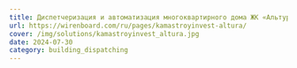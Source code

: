 ```yaml
---
title: Диспетчеризация и автоматизация многоквартирного дома ЖК «Альтура»
url: https://wirenboard.com/ru/pages/kamastroyinvest-altura/
cover: /img/solutions/kamastroyinvest_altura.jpg
date: 2024-07-30
category: building_dispatching
---
```

